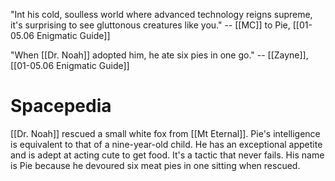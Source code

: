"Int his cold, soulless world where advanced technology reigns supreme, it's surprising to see gluttonous creatures like you." -- [[MC]] to Pie, [[01-05.06 Enigmatic Guide]]

"When [[Dr. Noah]] adopted him, he ate six pies in one go." -- [[Zayne]], [[01-05.06 Enigmatic Guide]]
# Spacepedia
[[Dr. Noah]] rescued a small white fox from [[Mt Eternal]]. Pie's intelligence is equivalent to that of a nine-year-old child. He has an exceptional appetite and is adept at acting cute to get food. It's a tactic that never fails. His name is Pie because he devoured six meat pies in one sitting when rescued.